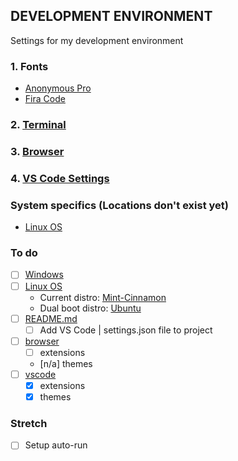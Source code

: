 ## DEVELOPMENT ENVIRONMENT
Settings for my development environment

### 1. Fonts
* [Anonymous Pro](https://www.marksimonson.com/fonts/view/anonymous-pro)
* [Fira Code](https://github.com/tonsky/FiraCode)

### 2. [Terminal](http://www.github.com/JeffACate/dev-settings/blob/master/Windows/terminal.md#terminal-settings)
### 3. [Browser](https://www.github.com/JeffACate/dev-settings/blob/master/browser.md#browser-settings)
### 4. [VS Code Settings](https://github.com/JeffACate/dev-settings/blob/master/vscode.md#vs-code-settings)

### System specifics (Locations don't exist yet)
* [Linux OS](https://github.com/JeffACate/dev-settings#system-specifics-locations-dont-exist-yet)

### To do 
* [ ] [Windows](https://www.github.com/JeffACate/dev-settings/blob/master/Windows)
* [ ] [Linux OS](https://github.com/JeffACate/dev-settings#system-specifics-locations-dont-exist-yet)
    * Current distro: [Mint-Cinnamon](https://linuxmint.com/edition.php?id=274)
    * Dual boot distro: [Ubuntu](https://ubuntu.com/download/desktop)
* [ ] [README.md](https://github.com/JeffACate/dev-settings#development-environment)
    * [ ] Add VS Code | settings.json file to project
* [ ] [browser](https://www.github.com/JeffACate/dev-settings/blob/master/browser.md#browser-settings)
    * [ ] extensions
    * [n/a] themes
* [ ] [vscode](https://www.github.com/JeffACate/dev-settings/blob/master/vscode.md#vs-code-settings)
    * [x] extensions
    * [x] themes
    
### Stretch
* [ ] Setup auto-run 

